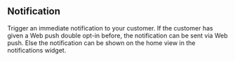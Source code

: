 ## Notification

Trigger an immediate notification to your customer. If the customer has given a Web push double opt-in before, the notification can be sent via Web push. Else the notification can be shown on the home view in the notifications widget.
